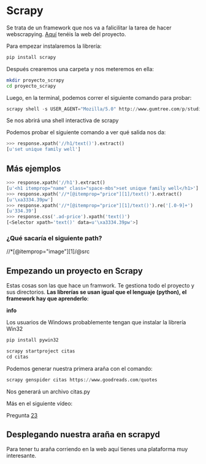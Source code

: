 # Scrapy

Se trata de un framework que nos va a falicilitar la tarea de hacer webscrapying. [Aquí](https://scrapy.org/) tenéis la web del proyecto.

Para empezar instalaremos la librería:

```python
pip install scrapy
```

Después crearemos una carpeta y nos meteremos en ella:

```bash
mkdir proyecto_scrapy
cd proyecto_scrapy
```

Luego, en la terminal, podemos correr el siguiente comando para probar:

```python
scrapy shell -s USER_AGENT="Mozilla/5.0" http://www.gumtree.com/p/studios-bedsits-rent/
```

Se nos abrirá una shell interactiva de scrapy

Podemos probar el siguiente comando a ver qué salida nos da:

```python
>>> response.xpath('//h1/text()').extract()
[u'set unique family well']
```

## Más ejemplos


```python
>>> response.xpath('//h1').extract()
[u'<h1 itemprop="name" class="space-mbs">set unique family well</h1>']
>>> response.xpath('//*[@itemprop="price"][1]/text()').extract()
[u'\xa3334.39pw']
>>> response.xpath('//*[@itemprop="price"][1]/text()').re('[.0-9]+')
[u'334.39']
>>> response.css('.ad-price').xpath('text()')
[<Selector xpath='text()' data=u'\xa3334.39pw'>]
```

### ¿Qué sacaría el siguiente path?

//*[@itemprop="image"][1]/@src

## Empezando un proyecto en Scrapy

Estas cosas son las que hace un framwork. Te gestiona todo el proyecto y sus directorios. **Las librerías se usan igual que el lenguaje (python), el framework hay que aprenderlo**:

**info**

Los usuarios de Windows probablemente tengan que instalar la librería Win32

```python
pip install pywin32
```

```python
scrapy startproject citas
cd citas
```

Podemos generar nuestra primera araña con el comando:

```python
scrapy genspider citas https://www.goodreads.com/quotes
```

Nos generará un archivo citas.py

Más en el siguiente vídeo:



Pregunta [23]()

<!--
%accordion%Solución%accordion%



```

%/accordion%
-->

## Desplegando nuestra araña en scrapyd

Para tener tu araña corriendo en la web aquí tienes una plataforma muy interesante.